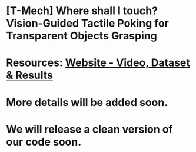 # [T-Mech] Where shall I touch? Vision-Guided Tactile Poking for Transparent Objects Grasping 

# Resources: <b> [Website - Video, Dataset & Results](https://sites.google.com/view/tactilepoking) </b>
# More details will be added soon.
# We will release a clean version of our code soon.
